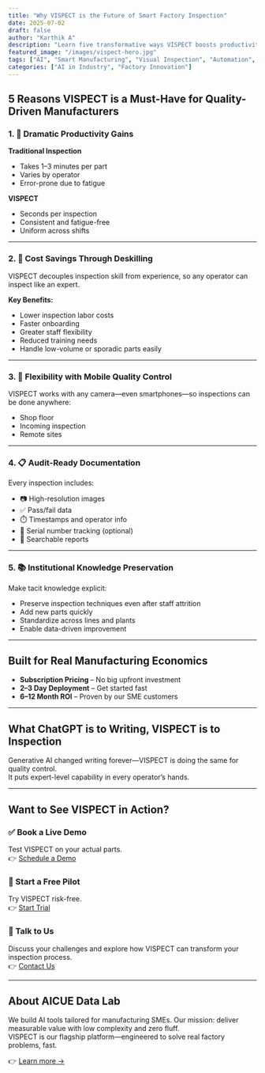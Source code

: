 ```yaml
---
title: "Why VISPECT is the Future of Smart Factory Inspection"
date: 2025-07-02
draft: false
author: "Karthik A"
description: "Learn five transformative ways VISPECT boosts productivity, reduces costs, and ensures consistent quality in manufacturing."
featured_image: "/images/vispect-hero.jpg"
tags: ["AI", "Smart Manufacturing", "Visual Inspection", "Automation", "Quality"]
categories: ["AI in Industry", "Factory Innovation"]
---
```


## 5 Reasons VISPECT is a Must-Have for Quality-Driven Manufacturers

### 1. 🚀 Dramatic Productivity Gains

**Traditional Inspection**  
- Takes 1–3 minutes per part  
- Varies by operator  
- Error-prone due to fatigue  

**VISPECT**  
- Seconds per inspection  
- Consistent and fatigue-free  
- Uniform across shifts

---

### 2. 💸 Cost Savings Through Deskilling

VISPECT decouples inspection skill from experience, so any operator can inspect like an expert.

**Key Benefits:**
- Lower inspection labor costs  
- Faster onboarding  
- Greater staff flexibility  
- Reduced training needs  
- Handle low-volume or sporadic parts easily

---

### 3. 📱 Flexibility with Mobile Quality Control

VISPECT works with any camera—even smartphones—so inspections can be done anywhere:
- Shop floor  
- Incoming inspection  
- Remote sites

---

### 4. 📋 Audit-Ready Documentation

Every inspection includes:
- 📷 High-resolution images  
- ✅ Pass/fail data  
- ⏱️ Timestamps and operator info  
- 🔢 Serial number tracking (optional)  
- 📑 Searchable reports

---

### 5. 📚 Institutional Knowledge Preservation

Make tacit knowledge explicit:

- Preserve inspection techniques even after staff attrition  
- Add new parts quickly  
- Standardize across lines and plants  
- Enable data-driven improvement

---

## Built for Real Manufacturing Economics

- **Subscription Pricing** – No big upfront investment  
- **2–3 Day Deployment** – Get started fast  
- **6–12 Month ROI** – Proven by our SME customers

---

## What ChatGPT is to Writing, VISPECT is to Inspection

Generative AI changed writing forever—VISPECT is doing the same for quality control.  
It puts expert-level capability in every operator’s hands.

---

## Want to See VISPECT in Action?

### ✅ Book a Live Demo  
Test VISPECT on your actual parts.  
👉 [Schedule a Demo](/contact)

### 🎁 Start a Free Pilot  
Try VISPECT risk-free.  
👉 [Start Trial](/contact)

### 💬 Talk to Us  
Discuss your challenges and explore how VISPECT can transform your inspection process.  
👉 [Contact Us](/contact)

---

## About AICUE Data Lab

We build AI tools tailored for manufacturing SMEs. Our mission: deliver measurable value with low complexity and zero fluff.  
VISPECT is our flagship platform—engineered to solve real factory problems, fast.

👉 [Learn more →](/)
